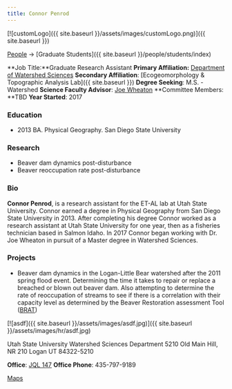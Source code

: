 ```yaml
---
title: Connor Penrod
---
```


[![customLogo]({{ site.baseurl }}/assets/images/customLogo.png)]({{ site.baseurl }})

[People]({{site.baseurl}}/people/index) -> [Graduate Students]({{ site.baseurl }}/people/students/index)

**Job Title:**Graduate Research Assistant
**Primary Affiliation:** [Department of Watershed Sciences](http://qcnr.usu.edu/wats/)
**Secondary Affiliation**: [Ecogeomorphology & Topographic Analysis Lab]({{ site.baseurl }})
**Degree Seeking**: M.S. - Watershed 
**Science Faculty Advisor**: [Joe Wheaton](https://qcnr.usu.edu/directory/wheaton_joseph)
**Committee Members: **TBD
**Year Started**: 2017

### Education

*	2013 BA. Physical Geography. San Diego State University

### Research

- Beaver dam dynamics post-disturbance
- Beaver reoccupation rate post-disturbance

### Bio

**Connor Penrod**, is a research assistant for the ET-AL lab at Utah State University. Connor earned a degree in Physical Geography from San Diego State University in 2013. After completing his degree Connor worked as a research assistant at Utah State University for one year, then as a fisheries technician based in Salmon Idaho. In 2017 Connor began working  with Dr. Joe Wheaton in pursuit of a Master degree in Watershed Sciences. 

### Projects

- Beaver dam dynamics in the Logan-Little Bear watershed after the 2011 spring flood event. Determining the time it takes to repair or replace a breached or blown out beaver dam. Also attempting to determine the rate of reoccupation of streams to see if there is a correlation with their capacity level as determined by the Beaver Restoration assessment Tool ([BRAT](http://brat.joewheaton.org/))

[![asdf]({{ site.baseurl }}/assets/images/asdf.jpg)]({{ site.baseurl }}/assets/images/hr/asdf.jpg)

Utah State University
Watershed Sciences Department
5210 Old Main Hill, NR 210
Logan UT 84322-5210

**Office**:  [JQL 147](http://www.usu.edu/map/index.cfm?id=47)
**Office Phone**: 435-797-9189



[Maps](https://sites.google.com/site/brownbirdmaps/)